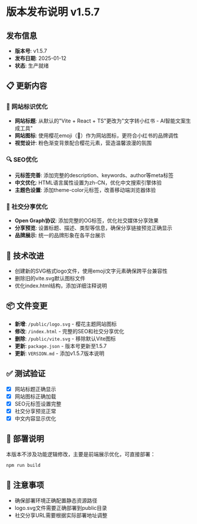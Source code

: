 # 版本发布说明 v1.5.7

## 发布信息
- **版本号**: v1.5.7
- **发布日期**: 2025-01-12
- **状态**: 生产就绪

## 📋 更新内容

### 🌸 网站标识优化
- **网站标题**: 从默认的"Vite + React + TS"更改为"文字转小红书 - AI智能文案生成工具"
- **网站图标**: 使用樱花emoji（🌸）作为网站图标，更符合小红书的品牌调性
- **视觉设计**: 粉色渐变背景配合樱花元素，营造温馨浪漫的氛围

### 🔍 SEO优化
- **元标签完善**: 添加完整的description、keywords、author等meta标签
- **中文优化**: HTML语言属性设置为zh-CN，优化中文搜索引擎体验
- **主题色设置**: 添加theme-color元标签，改善移动端浏览器体验

### 📱 社交分享优化
- **Open Graph协议**: 添加完整的OG标签，优化社交媒体分享效果
- **分享预览**: 设置标题、描述、类型等信息，确保分享链接预览正确显示
- **品牌展示**: 统一的品牌形象在各平台展示

## 🔧 技术改进
- 创建新的SVG格式logo文件，使用emoji文字元素确保跨平台兼容性
- 删除旧的vite.svg默认图标文件
- 优化index.html结构，添加详细注释说明

## 📦 文件变更
- **新增**: `/public/logo.svg` - 樱花主题网站图标
- **修改**: `/index.html` - 完整的SEO和社交分享优化
- **删除**: `/public/vite.svg` - 移除默认Vite图标
- **更新**: `package.json` - 版本号更新至1.5.7
- **更新**: `VERSION.md` - 添加v1.5.7版本说明

## ✅ 测试验证
- [x] 网站标题正确显示
- [x] 网站图标正确加载
- [x] SEO元标签设置完整
- [x] 社交分享预览正常
- [x] 中文内容显示优化

## 🚀 部署说明
本版本不涉及功能逻辑修改，主要是前端展示优化，可直接部署：
```bash
npm run build
```

## 📝 注意事项
- 确保部署环境正确配置静态资源路径
- logo.svg文件需要正确部署到public目录
- 社交分享URL需要根据实际部署地址调整